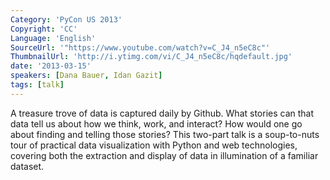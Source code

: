 ```yaml
---
Category: 'PyCon US 2013'
Copyright: 'CC'
Language: 'English'
SourceUrl: '"https://www.youtube.com/watch?v=C_J4_n5eC8c"'
ThumbnailUrl: 'http://i.ytimg.com/vi/C_J4_n5eC8c/hqdefault.jpg'
date: '2013-03-15'
speakers: [Dana Bauer, Idan Gazit]
tags: [talk]
---
```

A treasure trove of data is captured daily by Github. What stories can that data tell us about how we think, work, and interact? How would one go about finding and telling those stories? This two-part talk is a soup-to-nuts tour of practical data visualization with Python and web technologies, covering both the extraction and display of data in illumination of a familiar dataset.